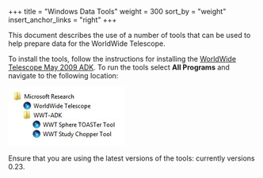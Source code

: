 +++
title = "Windows Data Tools"
weight = 300
sort_by = "weight"
insert_anchor_links = "right"
+++

This document describes the use of a number of tools that can be used to help
prepare data for the WorldWide Telescope.

To install the tools, follow the instructions for installing the
[WorldWide Telescope May 2009 ADK](http://research.microsoft.com/en-us/collaboration/wwt-ap/resources.aspx).
To run the tools select **All Programs** and navigate to the following
location:

![](AcademicKit.jpg)

Ensure that you are using the latest versions of the tools: currently versions
0.23.

